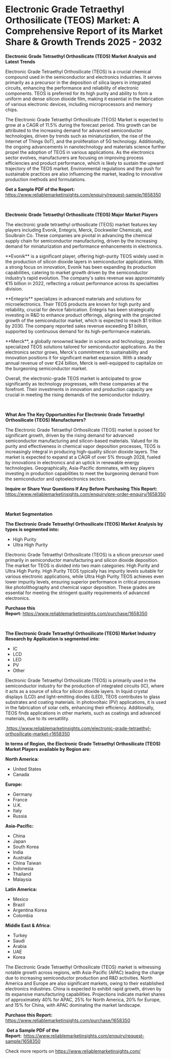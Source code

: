 <p><h1>Electronic Grade Tetraethyl Orthosilicate (TEOS) Market: A Comprehensive Report of its Market Share & Growth Trends 2025 - 2032</h1></p><p><strong>Electronic Grade Tetraethyl Orthosilicate (TEOS) Market Analysis and Latest Trends</strong></p>
<p><p>Electronic Grade Tetraethyl Orthosilicate (TEOS) is a crucial chemical compound used in the semiconductor and electronics industries. It serves primarily as a precursor in the deposition of silica layers in integrated circuits, enhancing the performance and reliability of electronic components. TEOS is preferred for its high purity and ability to form a uniform and dense silicon dioxide film, making it essential in the fabrication of various electronic devices, including microprocessors and memory chips.</p><p>The Electronic Grade Tetraethyl Orthosilicate (TEOS) Market is expected to grow at a CAGR of 11.5% during the forecast period. This growth can be attributed to the increasing demand for advanced semiconductor technologies, driven by trends such as miniaturization, the rise of the Internet of Things (IoT), and the proliferation of 5G technology. Additionally, the ongoing advancements in nanotechnology and materials science further propel the adoption of TEOS in various applications. As the electronics sector evolves, manufacturers are focusing on improving process efficiencies and product performance, which is likely to sustain the upward trajectory of the TEOS market. Environmental regulations and the push for sustainable practices are also influencing the market, leading to innovative production methods and formulations.</p></p>
<p><strong>Get a Sample PDF of the Report:&nbsp;</strong> <a href="https://www.reliablemarketinsights.com/enquiry/request-sample/1658350?utm_campaign=3191&utm_medium=2&utm_source=Github&utm_content=ia&utm_term=23032025&utm_id=electronic-grade-tetraethyl-orthosilicate-teos">https://www.reliablemarketinsights.com/enquiry/request-sample/1658350</a></p>
<p>&nbsp;</p>
<p><strong>Electronic Grade Tetraethyl Orthosilicate (TEOS) Major Market Players</strong></p>
<p><p>The electronic grade tetraethyl orthosilicate (TEOS) market features key players including Evonik, Entegris, Merck, Dockweiler Chemicals, and Soulbrain Co. These companies are pivotal in advancing the chemical supply chain for semiconductor manufacturing, driven by the increasing demand for miniaturization and performance enhancements in electronics.</p><p>**Evonik** is a significant player, offering high-purity TEOS widely used in the production of silicon dioxide layers in semiconductor applications. With a strong focus on innovation, Evonik has been expanding its production capabilities, catering to market growth driven by the semiconductor industry’s rapid evolution. The company's sales revenue was approximately €15 billion in 2022, reflecting a robust performance across its specialties division.</p><p>**Entegris** specializes in advanced materials and solutions for microelectronics. Their TEOS products are known for high purity and reliability, crucial for device fabrication. Entegris has been strategically investing in R&D to enhance product offerings, aligning with the projected growth of the semiconductor market, which is expected to reach $1 trillion by 2030. The company reported sales revenue exceeding $1 billion, supported by continuous demand for its high-performance materials.</p><p>**Merck**, a globally renowned leader in science and technology, provides specialized TEOS solutions tailored for semiconductor applications. As the electronics sector grows, Merck's commitment to sustainability and innovation positions it for significant market expansion. With a steady annual revenue of over €24 billion, Merck is well-equipped to capitalize on the burgeoning semiconductor market.</p><p>Overall, the electronic-grade TEOS market is anticipated to grow significantly as technology progresses, with these companies at the forefront. Their investments in innovation and production capacity are crucial in meeting the rising demands of the semiconductor industry.</p></p>
<p>&nbsp;</p>
<p><strong>What Are The Key Opportunities For Electronic Grade Tetraethyl Orthosilicate (TEOS) Manufacturers?</strong></p>
<p><p>The Electronic Grade Tetraethyl Orthosilicate (TEOS) market is poised for significant growth, driven by the rising demand for advanced semiconductor manufacturing and silicon-based materials. Valued for its purity and effectiveness in chemical vapor deposition processes, TEOS is increasingly integral in producing high-quality silicon dioxide layers. The market is expected to expand at a CAGR of over 5% through 2028, fueled by innovations in electronics and an uptick in renewable energy technologies. Geographically, Asia-Pacific dominates, with key players investing in production capabilities to meet the burgeoning demand from the semiconductor and optoelectronics sectors.</p></p>
<p><strong>Inquire or Share Your Questions If Any Before Purchasing This Report:</strong> <a href="https://www.reliablemarketinsights.com/enquiry/pre-order-enquiry/1658350?utm_campaign=3191&utm_medium=2&utm_source=Github&utm_content=ia&utm_term=23032025&utm_id=electronic-grade-tetraethyl-orthosilicate-teos">https://www.reliablemarketinsights.com/enquiry/pre-order-enquiry/1658350</a></p>
<p>&nbsp;</p>
<p><strong>Market Segmentation</strong></p>
<p><strong>The Electronic Grade Tetraethyl Orthosilicate (TEOS) Market Analysis by types is segmented into:</strong></p>
<p><ul><li>High Purity</li><li>Ultra High Purity</li></ul></p>
<p><p>Electronic Grade Tetraethyl Orthosilicate (TEOS) is a silicon precursor used primarily in semiconductor manufacturing and silicon dioxide deposition. The market for TEOS is divided into two main categories: High Purity and Ultra High Purity. High Purity TEOS typically has impurity levels suitable for various electronic applications, while Ultra High Purity TEOS achieves even lower impurity levels, ensuring superior performance in critical processes like photolithography and chemical vapor deposition. These grades are essential for meeting the stringent quality requirements of advanced electronics.</p></p>
<p><strong>Purchase this Report:&nbsp;</strong><a href="https://www.reliablemarketinsights.com/purchase/1658350?utm_campaign=3191&utm_medium=2&utm_source=Github&utm_content=ia&utm_term=23032025&utm_id=electronic-grade-tetraethyl-orthosilicate-teos">https://www.reliablemarketinsights.com/purchase/1658350</a></p>
<p>&nbsp;</p>
<p><strong>The Electronic Grade Tetraethyl Orthosilicate (TEOS) Market Industry Research by Application is segmented into:</strong></p>
<p><ul><li>IC</li><li>LCD</li><li>LED</li><li>PV</li><li>Other</li></ul></p>
<p><p>Electronic Grade Tetraethyl Orthosilicate (TEOS) is primarily used in the semiconductor industry for the production of integrated circuits (IC), where it acts as a source of silica for silicon dioxide layers. In liquid crystal displays (LCD) and light-emitting diodes (LED), TEOS contributes to glass substrates and coating materials. In photovoltaic (PV) applications, it is used in the fabrication of solar cells, enhancing their efficiency. Additionally, TEOS finds applications in other markets, such as coatings and advanced materials, due to its versatility.</p></p>
<p><a href="https://www.reliablemarketinsights.com/electronic-grade-tetraethyl-orthosilicate-market-r1658350?utm_campaign=3191&utm_medium=2&utm_source=Github&utm_content=ia&utm_term=23032025&utm_id=electronic-grade-tetraethyl-orthosilicate-teos">&nbsp;https://www.reliablemarketinsights.com/electronic-grade-tetraethyl-orthosilicate-market-r1658350</a></p>
<p><strong>In terms of Region, the Electronic Grade Tetraethyl Orthosilicate (TEOS) Market Players available by Region are:</strong></p>
<p>
    <p> <strong> North America: </strong>
        <ul>
            <li>United States</li>
            <li>Canada</li>
        </ul>
        </p> 
    <p> <strong> Europe: </strong>
        <ul>
            <li>Germany</li>
            <li>France</li>
            <li>U.K.</li>
            <li>Italy</li>
            <li>Russia</li>
        </ul>
        </p> 
    <p> <strong> Asia-Pacific: </strong>
        <ul>
            <li>China</li>
            <li>Japan</li>
            <li>South Korea</li>
            <li>India</li>
            <li>Australia</li>
            <li>China Taiwan</li>
            <li>Indonesia</li>
            <li>Thailand</li>
            <li>Malaysia</li>
        </ul>
        </p> 
    <p> <strong> Latin America: </strong>
        <ul>
            <li>Mexico</li>
            <li>Brazil</li>
            <li>Argentina Korea</li>
            <li>Colombia</li>
        </ul>
        </p> 
    <p> <strong> Middle East & Africa: </strong>
        <ul>
            <li>Turkey</li>
            <li>Saudi</li>
            <li>Arabia</li>
            <li>UAE</li>
            <li>Korea</li>
        </ul>
    </p>
    </p>
<p><p>The Electronic Grade Tetraethyl Orthosilicate (TEOS) market is witnessing notable growth across regions, with Asia-Pacific (APAC) leading the charge due to increasing semiconductor production and R&D activities. North America and Europe are also significant markets, owing to their established electronics industries. China is expected to exhibit rapid growth, driven by its expansive manufacturing capabilities. Projections indicate market shares of approximately 40% for APAC, 25% for North America, 20% for Europe, and 15% for China, with APAC dominating the market landscape.</p></p>
<p><strong>Purchase this Report: </strong><a href="https://www.reliablemarketinsights.com/purchase/1658350?utm_campaign=3191&utm_medium=2&utm_source=Github&utm_content=ia&utm_term=23032025&utm_id=electronic-grade-tetraethyl-orthosilicate-teos">https://www.reliablemarketinsights.com/purchase/1658350</a></p>
<p>&nbsp;<strong>Get a Sample PDF of the Report:&nbsp;&nbsp;</strong><a href="https://www.reliablemarketinsights.com/enquiry/request-sample/1658350?utm_campaign=3191&utm_medium=2&utm_source=Github&utm_content=ia&utm_term=23032025&utm_id=electronic-grade-tetraethyl-orthosilicate-teos">https://www.reliablemarketinsights.com/enquiry/request-sample/1658350</a></p>
<p><strong></strong></p>
<p>Check more reports on <a href="https://www.reliablemarketinsights.com/?utm_campaign=3191&utm_medium=2&utm_source=Github&utm_content=ia&utm_term=23032025&utm_id=electronic-grade-tetraethyl-orthosilicate-teos">https://www.reliablemarketinsights.com/</a></p>
